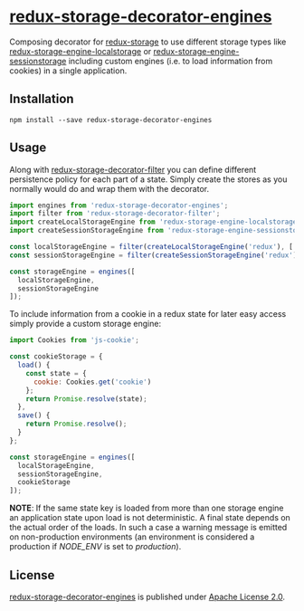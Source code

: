 # [redux-storage-decorator-engines][]

Composing decorator for [redux-storage][] to use different storage types like [redux-storage-engine-localstorage][] or [redux-storage-engine-sessionstorage][] including custom engines (i.e. to load information from cookies) in a single application.

## Installation

    npm install --save redux-storage-decorator-engines

## Usage

Along with [redux-storage-decorator-filter][] you can define different persistence policy for each part of a state. Simply create the stores as you normally would do and wrap them with the decorator. 
    
```js
import engines from 'redux-storage-decorator-engines';
import filter from 'redux-storage-decorator-filter';
import createLocalStorageEngine from 'redux-storage-engine-localstorage';
import createSessionStorageEngine from 'redux-storage-engine-sessionstorage';

const localStorageEngine = filter(createLocalStorageEngine('redux'), ['todos']);
const sessionStorageEngine = filter(createSessionStorageEngine('redux'), ['visibilityFilter']);

const storageEngine = engines([
  localStorageEngine,
  sessionStorageEngine
]);
```
    
To include information from a cookie in a redux state for later easy access simply provide a custom storage engine:
    
```js
import Cookies from 'js-cookie';

const cookieStorage = {
  load() {
    const state = {
      cookie: Cookies.get('cookie')
    };
    return Promise.resolve(state);
  },
  save() {
    return Promise.resolve();
  }
};

const storageEngine = engines([
  localStorageEngine,
  sessionStorageEngine,
  cookieStorage
]);
```

**NOTE**: If the same state key is loaded from more than one storage engine an application state upon load is not deterministic. A final state depends on the actual order of the loads. In such a case a warning message is emitted on non-production environments (an environment is considered a production if *NODE_ENV* is set to *production*).

## License

[redux-storage-decorator-engines][] is published under [Apache License 2.0](http://www.apache.org/licenses/LICENSE-2.0).

  [redux-storage-decorator-engines]: https://github.com/allegro/redux-storage-decorator-engines
  [redux-storage]: https://github.com/michaelcontento/redux-storage
  [redux-storage-engine-localStorage]: https://github.com/michaelcontento/redux-storage-engine-localstorage
  [redux-storage-engine-sessionstorage]: https://github.com/bmatcuk/redux-storage-engine-sessionstorage
  [redux-storage-decorator-filter]: https://github.com/michaelcontento/redux-storage-decorator-filter
